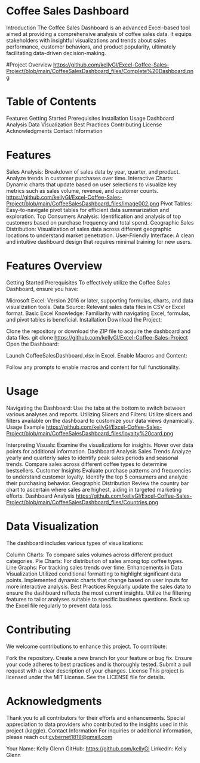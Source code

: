 # Coffee Sales Dashboard
Introduction
The Coffee Sales Dashboard is an advanced Excel-based tool aimed at providing a comprehensive analysis of coffee sales data. It equips stakeholders with insightful visualizations and trends about sales performance, customer behaviors, and product popularity, ultimately facilitating data-driven decision-making.

#Project Overview https://github.com/kellyGl/Excel-Coffee-Sales-Project/blob/main/CoffeeSalesDashboard_files/Complete%20Dashboard.png

# Table of Contents
Features
Getting Started
Prerequisites
Installation
Usage
Dashboard Analysis
Data Visualization
Best Practices
Contributing
License
Acknowledgments
Contact Information
# Features
Sales Analysis: Breakdown of sales data by year, quarter, and product. Analyze trends in customer purchases over time.
Interactive Charts: Dynamic charts that update based on user selections to visualize key metrics such as sales volume, revenue, and customer counts.
https://github.com/kellyGl/Excel-Coffee-Sales-Project/blob/main/CoffeeSalesDashboard_files/image002.png
Pivot Tables: Easy-to-navigate pivot tables for efficient data summarization and exploration.
Top Consumers Analysis: Identification and analysis of top customers based on purchase frequency and total spend.
Geographic Sales Distribution: Visualization of sales data across different geographic locations to understand market penetration.
User-Friendly Interface: A clean and intuitive dashboard design that requires minimal training for new users.
# Features Overview



Getting Started
Prerequisites
To effectively utilize the Coffee Sales Dashboard, ensure you have:

Microsoft Excel: Version 2016 or later, supporting formulas, charts, and data visualization tools.
Data Source: Relevant sales data files in CSV or Excel format.
Basic Excel Knowledge: Familiarity with navigating Excel, formulas, and pivot tables is beneficial.
Installation
Download the Project:

Clone the repository or download the ZIP file to acquire the dashboard and data files.
git clone https://github.com/kellyGl/Excel-Coffee-Sales-Project
Open the Dashboard:

Launch CoffeeSalesDashboard.xlsx in Excel.
Enable Macros and Content:

Follow any prompts to enable macros and content for full functionality.
# Usage
Navigating the Dashboard:
Use the tabs at the bottom to switch between various analyses and reports.
Utilizing Slicers and Filters:
Utilize slicers and filters available on the dashboard to customize your data views dynamically.
Usage Example https://github.com/kellyGl/Excel-Coffee-Sales-Project/blob/main/CoffeeSalesDashboard_files/loyalty%20card.png

Interpreting Visuals:
Examine the visualizations for insights. Hover over data points for additional information.
Dashboard Analysis
Sales Trends
Analyze yearly and quarterly sales to identify peak sales periods and seasonal trends.
Compare sales across different coffee types to determine bestsellers.
Customer Insights
Evaluate purchase patterns and frequencies to understand customer loyalty.
Identify the top 5 consumers and analyze their purchasing behavior.
Geographic Distribution
Review the country bar chart to ascertain where sales are highest, aiding in targeted marketing efforts.
Dashboard Analysis https://github.com/kellyGl/Excel-Coffee-Sales-Project/blob/main/CoffeeSalesDashboard_files/Countries.png

# Data Visualization
The dashboard includes various types of visualizations:

Column Charts: To compare sales volumes across different product categories.
Pie Charts: For distribution of sales among top coffee types.
Line Graphs: For tracking sales trends over time.
Enhancements in Data Visualization
Utilized conditional formatting to highlight significant data points.
Implemented dynamic charts that change based on user inputs for more interactive analysis.
Best Practices
Regularly update the sales data to ensure the dashboard reflects the most current insights.
Utilize the filtering features to tailor analyses suitable to specific business questions.
Back up the Excel file regularly to prevent data loss.
# Contributing
We welcome contributions to enhance this project. To contribute:

Fork the repository.
Create a new branch for your feature or bug fix.
Ensure your code adheres to best practices and is thoroughly tested.
Submit a pull request with a clear description of your changes.
License
This project is licensed under the MIT License. See the 
LICENSE file for details.

# Acknowledgments
Thank you to all contributors for their efforts and enhancements.
Special appreciation to data providers who contributed to the insights used in this project (kaggle).
Contact Information 
For inquiries or additional information, please reach out:cybernet1819@gmail.com

Your Name: Kelly Glenn
GitHub: https://github.com/kellyGl
LinkedIn: Kelly Glenn
